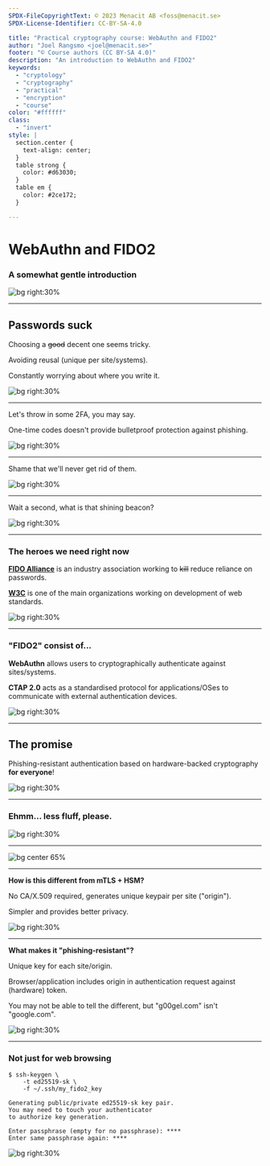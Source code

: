 ```yaml
---
SPDX-FileCopyrightText: © 2023 Menacit AB <foss@menacit.se>
SPDX-License-Identifier: CC-BY-SA-4.0

title: "Practical cryptography course: WebAuthn and FIDO2"
author: "Joel Rangsmo <joel@menacit.se>"
footer: "© Course authors (CC BY-SA 4.0)"
description: "An introduction to WebAuthn and FIDO2"
keywords:
  - "cryptology"
  - "cryptography"
  - "practical"
  - "encryption"
  - "course"
color: "#ffffff"
class:
  - "invert"
style: |
  section.center {
    text-align: center;
  }
  table strong {
    color: #d63030;
  }
  table em {
    color: #2ce172;
  }

---
```

<!-- _footer: "%ATTRIBUTION_PREFIX% Quinn Dombrowski (CC BY-SA 2.0)" -->
# WebAuthn and FIDO2
### A somewhat gentle introduction

![bg right:30%](images/38-pillars.jpg)

---
<!-- _footer: "%ATTRIBUTION_PREFIX% Quinn Dombrowski (CC BY-SA 2.0)" -->
## Passwords suck
Choosing a ~~good~~ decent one seems tricky.  
  
Avoiding reusal (unique per site/systems).  
  
Constantly worrying about where you write it.

![bg right:30%](images/38-pillars.jpg)

---
<!-- _footer: "%ATTRIBUTION_PREFIX% Quinn Dombrowski (CC BY-SA 2.0)" -->
Let's throw in some 2FA, you may say.  
  
One-time codes doesn't provide bulletproof protection against phishing.

![bg right:30%](images/38-pillars.jpg)

---
<!-- _footer: "%ATTRIBUTION_PREFIX% Quinn Dombrowski (CC BY-SA 2.0)" -->
Shame that we'll never get rid of them.

![bg right:30%](images/38-pillars.jpg)

---
<!-- _footer: "%ATTRIBUTION_PREFIX% Quinn Dombrowski (CC BY-SA 2.0)" -->
Wait a second, what is that shining beacon?

![bg right:30%](images/38-pillars.jpg)

---
<!-- _footer: "%ATTRIBUTION_PREFIX% Austin Design (CC BY-SA 2.0)" -->
### The heroes we need right now
[**FIDO Alliance**](https://fidoalliance.org/) is an industry association working
to ~~kill~~ reduce reliance on passwords.  
  
[**W3C**](https://www.w3.org/) is one of the main organizations working
on development of web standards.

![bg right:30%](images/38-cyberpunk.jpg)

---
<!-- _footer: "%ATTRIBUTION_PREFIX% Austin Design (CC BY-SA 2.0)" -->
### "FIDO2" consist of...
**WebAuthn** allows users to
cryptographically authenticate against sites/systems.  
  
**CTAP 2.0** acts as a standardised protocol for
applications/OSes to communicate with
external authentication devices.

![bg right:30%](images/38-cyberpunk.jpg)

---
<!-- _footer: "%ATTRIBUTION_PREFIX% Austin Design (CC BY-SA 2.0)" -->
## The promise 
Phishing-resistant authentication based on hardware-backed cryptography **for everyone**!

![bg right:30%](images/38-cyberpunk.jpg)

---
<!-- _footer: "%ATTRIBUTION_PREFIX% Austin Design (CC BY-SA 2.0)" -->
### Ehmm... less fluff, please.

![bg right:30%](images/38-cyberpunk.jpg)

---
![bg center 65%](images/38-webauthn.png)

---
<!-- _footer: "%ATTRIBUTION_PREFIX% Austin Design (CC BY-SA 2.0)" -->
**How is this different from mTLS + HSM?**  
  
No CA/X.509 required, generates unique
keypair per site ("origin").  
  
Simpler and provides better privacy.

![bg right:30%](images/38-cyberpunk.jpg)

---
<!-- _footer: "%ATTRIBUTION_PREFIX% Austin Design (CC BY-SA 2.0)" -->
**What makes it "phishing-resistant"?**  
  
Unique key for each site/origin.  
  
Browser/application includes origin in authentication request against (hardware) token.  
  
You may not be able to tell the different,
but "g00geI.com" isn't "google.com".

![bg right:30%](images/38-cyberpunk.jpg)

---
<!-- _footer: "%ATTRIBUTION_PREFIX% Austin Design (CC BY-SA 2.0)" -->
### Not just for web browsing
```
$ ssh-keygen \
	-t ed25519-sk \
	-f ~/.ssh/my_fido2_key

Generating public/private ed25519-sk key pair.
You may need to touch your authenticator
to authorize key generation.

Enter passphrase (empty for no passphrase): ****
Enter same passphrase again: ****
```

![bg right:30%](images/38-cyberpunk.jpg)
